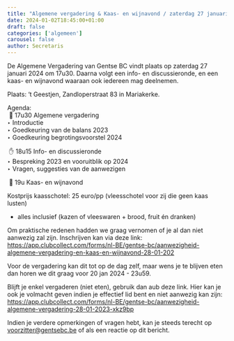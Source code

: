 ```yaml
---
title: "Algemene vergadering & Kaas- en wijnavond / zaterdag 27 januari 2024"
date: 2024-01-02T18:45:00+01:00
draft: false
categories: ['algemeen']
carousel: false
author: Secretaris
---
```

De Algemene Vergadering van Gentse BC vindt plaats op zaterdag 27 januari 2024 om 17u30.  Daarna volgt een info- en discussieronde, en een kaas- en wijnavond waaraan ook iedereen mag deelnemen.

Plaats: ‘t Geestjen,  Zandloperstraat 83 in Mariakerke.

Agenda:<br>
︎ 📆 17u30 Algemene vergadering
     <br>‣  Introductie
     <br>‣  Goedkeuring van de balans 2023
     <br>‣  Goedkeuring begrotingsvoorstel 2024

︎ ✋ 18u15 Info- en discussieronde
     <br>‣  Bespreking 2023 en vooruitblik op 2024
     <br>‣  Vragen, suggesties van de aanwezigen

︎ 🧀 19u Kaas- en wijnavond
 
Kostprijs kaasschotel: 25 euro/pp (vleesschotel voor zij die geen kaas lusten)
  - alles inclusief (kazen of vleeswaren + brood, fruit én dranken)




Om praktische redenen hadden we graag vernomen of je al dan niet aanwezig zal zijn. Inschrijven kan via deze link: 
https://app.clubcollect.com/forms/nl-BE/gentse-bc/aanwezigheid-algemene-vergadering-en-kaas-en-wijnavond-28-01-202

Voor de vergadering kan dit tot op de dag zelf, maar wens je te blijven eten dan horen we dit graag voor 20 jan 2024 - 23u59.

Blijft je enkel vergaderen (niet eten), gebruik dan aub deze link. Hier kan je ook je volmacht geven indien je effectief lid bent en niet aanwezig kan zijn: https://app.clubcollect.com/forms/nl-BE/gentse-bc/aanwezigheid-algemene-vergadering-28-01-2023-xkz9bp


Indien je verdere opmerkingen of vragen hebt, kan je steeds terecht op voorzitter@gentsebc.be of als een reactie op dit bericht.
